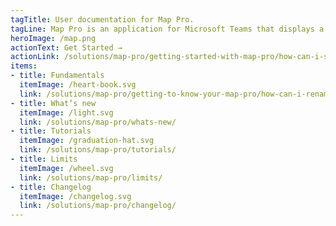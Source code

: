 ```yaml
---
tagTitle: User documentation for Map Pro.
tagLine: Map Pro is an application for Microsoft Teams that displays a map in any of your channels.
heroImage: /map.png
actionText: Get Started →
actionLink: /solutions/map-pro/getting-started-with-map-pro/how-can-i-switch-to-map-satellite-view-mode-/
items:
- title: Fundamentals​
  itemImage: /heart-book.svg
  link: /solutions/map-pro/getting-to-know-your-map-pro/how-can-i-rename-the-map-pro-tab-/
- title: What’s new
  itemImage: /light.svg
  link: /solutions/map-pro/whats-new/
- title: Tutorials
  itemImage: /graduation-hat.svg
  link: /solutions/map-pro/tutorials/
- title: Limits
  itemImage: /wheel.svg
  link: /solutions/map-pro/limits/
- title: Changelog
  itemImage: /changelog.svg
  link: /solutions/map-pro/changelog/
---
```


<Overview />